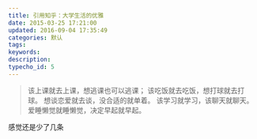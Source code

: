 ```yaml
---
title: 引用知乎：大学生活的优雅
date: 2015-03-25 17:21:00
updated: 2016-09-04 17:35:49
categories: 默认
tags: 
keywords:
description:
typecho_id: 5
---
```


> 该上课就去上课，想逃课也可以逃课；
该吃饭就去吃饭，想打球就去打球。
想谈恋爱就去谈，没合适的就单着。
该学习就学习，该聊天就聊天。
爱睡懒觉就睡懒觉，决定早起就早起。

感觉还是少了几条